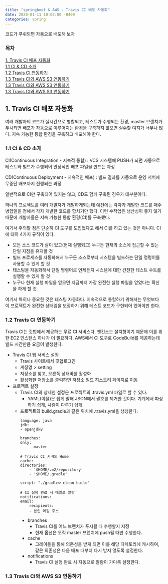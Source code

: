 ```yaml
---
title: "springboot & AWS - Travis CI 배포 자동화"
date: 2020-01-11 10:03:00 -0400
categories: spring
---
```


코드가 푸쉬되면 자동으로 배포해 보자

### 목차
[1. Travis CI 배포 자동화](#1-travis-ci-배포-자동화)<br>
[1.1 CI & CD 소개](#11-ci-&-cd-소개)<br>
[1.2 Travis CI 연동하기](#12-travis-ci-연동하기)<br>
[1.3 Travis CI와 AWS S3 연동하기](#13-travis-ci와-aws-s3-연동하기)<br>
[1.3 Travis CI와 AWS S3 연동하기](#13-travis-ci와-aws-s3-연동하기)<br>
[1.3 Travis CI와 AWS S3 연동하기](#13-travis-ci와-aws-s3-연동하기)<br>

## 1. Travis CI 배포 자동화
여러 개발자의 코드가 실시간으로 병합되고, 테스트가 수행되는 환경, master 브랜치가 푸시되면 배포가 자동으로 이루어지는 환경을 구축하지 않으면 실수할 여지가 너무나 많다. 지속 가능한 통합 환경을 구축하고 배포해야 한다.

### 1.1 CI & CD 소개
CI(Continuous Integration - 지속적 통합) : VCS 시스템에 PUSH가 되면 자동으로 테스트와 빌드가 수행되어 안정적인 배포 파일을 만드는 과정

CD(Continuous Deployment - 지속적인 배포) : 빌드 결과를 자동으로 운영 서버에 무중단 배포까지 진행되는 과정

일반적으로 CI만 구축되어 있지는 않고, CD도 함께 구축된 경우가 대부분이다.

하나의 프로젝트를 여러 개발자가 개발하게되는데 예전에는 각자가 개발한 코드를 매주 병합일을 정해서 각자 개발한 코드를 합치기만 했다. 이런 수작업은 생산성이 좋지 않기 때문에 개발자들은 지속 가능한 통합 환경(CI)를 구축했다.

여기서 주의할 점은 단순히 CI 도구를 도입했다고 해서 CI를 하고 있는 것은 아니다. CI에 대하 4가지 규칙이 있다.
- 모든 소스 코드가 살이 있고(현재 실행되고) 누구든 현재의 소스에 접근할 수 있는 단일 지점을 유지할 것
- 빌드 프로세스를 자동화해서 누구든 소스로부터 시스템을 빌드하는 단일 명령어를 사용할 수 있게 할 것
- 테스팅을 자동화해서 단일 명령어로 언제든지 시스템에 대한 건전한 테스트 수트를 실행할 수 있게 할 것
- 누구나 현재 실행 파일을 얻으면 지금까지 가장 완전한 실행 파일을 얻었다는 확신을 하게 할 것

여기서 특히나 중요한 것은 테스팅 자동화다. 지속적으로 통합하기 위해서는 무엇보다 이 프로젝트가 완전한 상태임을 보장하기 위해 테스트 코드가 구현되어 있어야만 한다.

### 1.2 Travis CI 연동하기
Travis CI는 깃헙에서 제공하는 무료 CI 서비스다. 젠킨스는 설치형이기 떄문에 이를 위한 EC2 인스턴스 하나가 더 필요하다. AWS에서 CI 도구로 CodeBuild를 제공하는데 빌드 시간만큼 요금이 발생한다.

- Travis CI 웹 서비스 설정
    - Travis 사이트에서 깃헙로그인
    - 계정명 > setting
    - 저장소를 찾고, 오른쪽 상태바를 활성화
    - 활성화한 저장소를 클릭하면 저장소 빌드 히스토리 페이지로 이동
- 프로젝트 설정
    - Travis CI의 상세한 설정은 프로젝트의 .travis.yml 파일로 할 수 있다.
        - YAML(야믈)은 쉽게 말해 JSON에서 괄호를 제거한 것이다. 기계에서 파싱하기 쉽게, 사람이 다루기 쉽게.
    - 프로젝트의 build.gradle과 같은 위치에 .travis.yml을 생성한다.
        ```properties
        language: java
        jdk:
        - openjdk8

        branches:
        only:
            - master

        # Travis CI 서버의 Home
        cache:
        directories:
            - '$HOME/.m2/repository'
            - '$HOME/.gradle'

        script: "./gradlew clean build"

        # CI 실행 완료 시 메일로 알람
        notifications:
        email:
            recipients:
            - 본인 메일 주소
        ```
        - branches
            - Travis CI를 어느 브랜치가 푸시될 때 수행할지 지정
            - 현재 옵션은 오직 master 브랜치에 push될 때만 수행한다.
        - cache
            - 그레이들을 통해 의존성을 받게 되면 이를 해당 디렉토리에 캐시하여, 같은 의존성은 다음 배포 때부터 다시 받지 않도록 설정한다.
        - notifications
            - Travis CI 실행 완료 시 자동으로 알람이 가다록 설정한다.

### 1.3 Travis CI와 AWS S3 연동하기
